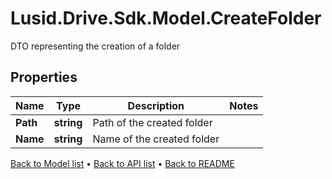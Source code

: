 # Lusid.Drive.Sdk.Model.CreateFolder
DTO representing the creation of a folder

## Properties

Name | Type | Description | Notes
------------ | ------------- | ------------- | -------------
**Path** | **string** | Path of the created folder | 
**Name** | **string** | Name of the created folder | 

[Back to Model list](../README.md#documentation-for-models) &#8226; [Back to API list](../README.md#documentation-for-api-endpoints) &#8226; [Back to README](../README.md)

